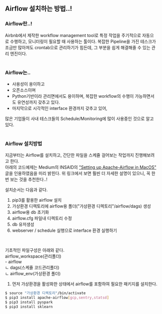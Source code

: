 ## Airflow 설치하는 방법..!

### Airflow란..!
Airbnb에서 제작한 workflow management tool로 특정 작업을 주기적으로 자동으로 수행하고, 모니터링이 필요할 때 사용하는 툴이다. 복잡한 Pipeline을 가진 테스크가 조금만 많아져도 crontab으로 관리하기가 힘든데, 그 부분을 쉽게 해결해줄 수 있는 관리 엔진이다.  
<br/>  


### Airflow는..
* 사용성이 용이하고
* 오픈소스이며
* Python기반이라 관리면에서도 용이하며, 복잡한 workflow의 수행이 가능하면서도 유연성까지 갖추고 있다.
* 마지막으로 시각적인 interface 환경까지 갖추고 있어,

많은 기업들이 사내 테스크들의 Schedule/Monitoring에 많이 사용중인 것으로 알고 있다.  
<br/>  


### Airflow 설치방법  

지금부터는 Airflow를 설치하고, 간단한 파일을 스케쥴 걸어보는 작업까지 진행해보려고 한다.  
아래의 코드예제는 Medium의 INSAID의 ["Setting up Apache-Airflow in MacOS"](https://insaid.medium.com/setting-up-apache-airflow-in-macos-2b5e86eeaf1) 글을 인용하였음을 미리 밝힌다.
위 링크에서 보면 훨씬 더 자세한 설명이 있으니, 꼭 한번 보는 것을 추천한다..!  

설치순서는 다음과 같다.  
1. pip3를 활용한 airflow 설치
2. 가상환경 디렉토리에 airflow용 폴더("가상환경 디렉토리"/airflow/dags) 생성
3. airflow용 db 초기화
4. airflow.cfg 파일내 디렉토리 수정
5. db 유저생성
6. webserver / schedule 실행으로 interface 환경 실행하기

<br/>    

기초적인 파일구성은 아래와 같다.  
airflow_workspace(관리폴더)  
    - airflow  
         ㄴ dags(스케쥴 코드관리폴더)  
    ㄴ airflow_env(가상환경 폴더)  


1. 먼저 가상환경을 활성화한 상태에서 airflow를 포함하여 필요한 패키지를 설치한다.
```bash
$ source "가상환경 디렉토리"/bin/activate
$ pip3 install apache-airflow[gcp,sentry,statsd]
$ pip3 install pyspark
$ pip3 install sklearn
```


